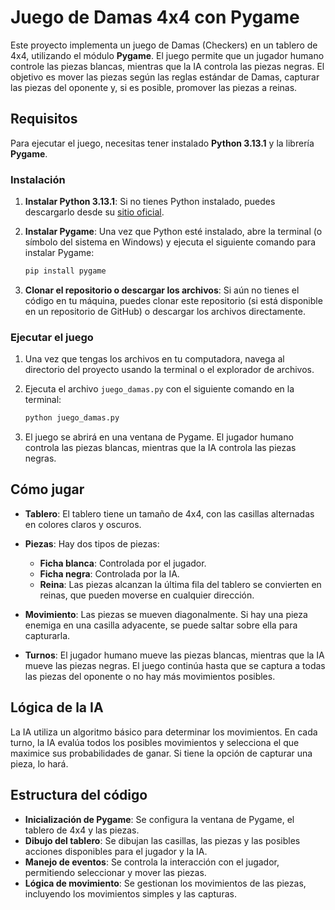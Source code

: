 # Juego de Damas 4x4 con Pygame

Este proyecto implementa un juego de Damas (Checkers) en un tablero de 4x4, utilizando el módulo **Pygame**. El juego permite que un jugador humano controle las piezas blancas, mientras que la IA controla las piezas negras. El objetivo es mover las piezas según las reglas estándar de Damas, capturar las piezas del oponente y, si es posible, promover las piezas a reinas.

## Requisitos

Para ejecutar el juego, necesitas tener instalado **Python  3.13.1** y la librería **Pygame**.

### Instalación

1. **Instalar Python  3.13.1**: Si no tienes Python instalado, puedes descargarlo desde su [sitio oficial](https://www.python.org/downloads/).
   
2. **Instalar Pygame**: Una vez que Python esté instalado, abre la terminal (o símbolo del sistema en Windows) y ejecuta el siguiente comando para instalar Pygame:

    ```bash
    pip install pygame
    ```

3. **Clonar el repositorio o descargar los archivos**: Si aún no tienes el código en tu máquina, puedes clonar este repositorio (si está disponible en un repositorio de GitHub) o descargar los archivos directamente.

### Ejecutar el juego

1. Una vez que tengas los archivos en tu computadora, navega al directorio del proyecto usando la terminal o el explorador de archivos.

2. Ejecuta el archivo `juego_damas.py` con el siguiente comando en la terminal:

    ```bash
    python juego_damas.py
    ```

3. El juego se abrirá en una ventana de Pygame. El jugador humano controla las piezas blancas, mientras que la IA controla las piezas negras.

## Cómo jugar

- **Tablero**: El tablero tiene un tamaño de 4x4, con las casillas alternadas en colores claros y oscuros.
- **Piezas**: Hay dos tipos de piezas:
  - **Ficha blanca**: Controlada por el jugador.
  - **Ficha negra**: Controlada por la IA.
  - **Reina**: Las piezas alcanzan la última fila del tablero se convierten en reinas, que pueden moverse en cualquier dirección.
  
- **Movimiento**: Las piezas se mueven diagonalmente. Si hay una pieza enemiga en una casilla adyacente, se puede saltar sobre ella para capturarla.
  
- **Turnos**: El jugador humano mueve las piezas blancas, mientras que la IA mueve las piezas negras. El juego continúa hasta que se captura a todas las piezas del oponente o no hay más movimientos posibles.

## Lógica de la IA

La IA utiliza un algoritmo básico para determinar los movimientos. En cada turno, la IA evalúa todos los posibles movimientos y selecciona el que maximice sus probabilidades de ganar. Si tiene la opción de capturar una pieza, lo hará.

## Estructura del código

- **Inicialización de Pygame**: Se configura la ventana de Pygame, el tablero de 4x4 y las piezas.
- **Dibujo del tablero**: Se dibujan las casillas, las piezas y las posibles acciones disponibles para el jugador y la IA.
- **Manejo de eventos**: Se controla la interacción con el jugador, permitiendo seleccionar y mover las piezas.
- **Lógica de movimiento**: Se gestionan los movimientos de las piezas, incluyendo los movimientos simples y las capturas.
